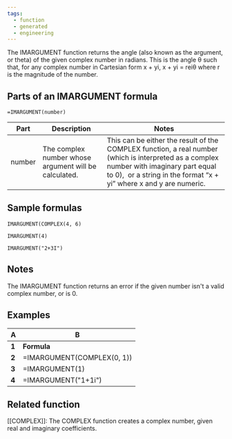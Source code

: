 ```yaml
---
tags:
  - function
  - generated
  - engineering
---
```


The IMARGUMENT function returns the angle (also known as the argument, or theta) of the given complex number in radians. This is the angle θ such that, for any complex number in Cartesian form x + yi, x + yi = reiθ where r is the magnitude of the number.

Parts of an IMARGUMENT formula
------------------------------

`=IMARGUMENT(number)`

| Part | Description | Notes |
| --- | --- | --- |
| number | The complex number whose argument will be calculated. | This can be either the result of the COMPLEX function, a real number (which is interpreted as a complex number with imaginary part equal to 0),  or a string in the format “x + yi” where x and y are numeric. |

Sample formulas
---------------

`IMARGUMENT(COMPLEX(4, 6)`

`IMARGUMENT(4)`

`IMARGUMENT("2+3I")`

Notes
-----

The IMARGUMENT function returns an error if the given number isn't a valid complex number, or is 0.

Examples
--------

| A | B |
| --- | --- |
| **1** | **Formula** | **Result** |
| **2** | =IMARGUMENT(COMPLEX(0, 1)) | 1.570796327 |
| **3** | =IMARGUMENT(1) | 0 |
| **4** | =IMARGUMENT("1+1i") | 0.7853981634 |

Related function
----------------

[[COMPLEX]]: The COMPLEX function creates a complex number, given real and imaginary coefficients.